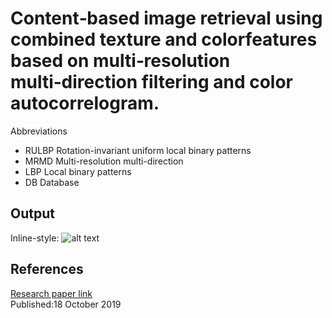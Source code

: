 # Content‑based image retrieval using combined texture and colorfeatures based on multi‑resolution multi‑direction filtering and color autocorrelogram.
Abbreviations
* RULBP Rotation-invariant uniform local binary patterns
* MRMD Multi-resolution multi-direction
* LBP Local binary patterns
* DB Database
## Output
Inline-style:
![alt text]( E:\CBIR\images\a.png "Logo Title Text 1")


## References
[Research paper link](https://link.springer.com/article/10.1007/s12652-019-01466-0)
<br>Published:18 October 2019
